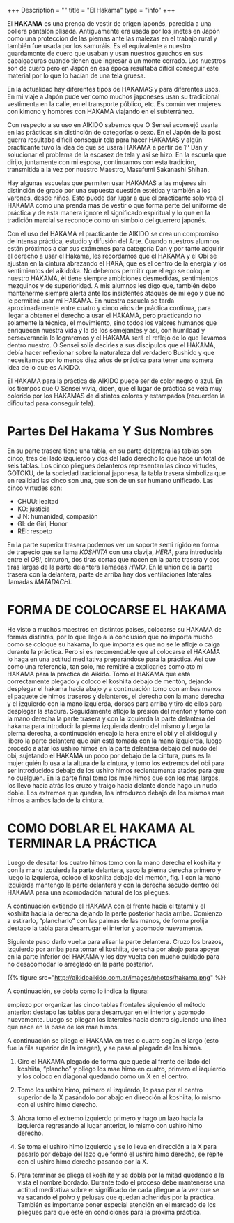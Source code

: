 +++
Description = ""
title = "El Hakama"
type = "info"
+++

El **HAKAMA** es una prenda de vestir de origen japonés, parecida a una pollera pantalón plisada. Antiguamente era usada por los jinetes en Japón como una protección de las piernas ante las malezas en el trabajo rural y también fue usada por los samuráis. Es el equivalente a nuestro guardamonte de cuero que usaban y usan nuestros gauchos en sus cabalgaduras cuando tienen que ingresar a un monte cerrado. Los nuestros son de cuero pero en Japón en esa época resultaba difícil conseguir este material por lo que lo hacían de una tela gruesa.

En la actualidad hay diferentes tipos de HAKAMAS y para diferentes usos. En mi viaje a Japón pude ver como muchos japoneses usan su tradicional vestimenta en la calle, en el transporte público, etc. Es común ver mujeres con kimono y hombres con HAKAMA viajando en el subterráneo.

Con respecto a su uso en AIKIDO sabemos que O Sensei aconsejó usarla en las prácticas sin distinción de categorías o sexo. En el Japón de la post guerra resultaba difícil conseguir tela para hacer HAKAMAS y algún practicante tuvo la idea de que se usara HAKAMA a partir de 1º Dan y solucionar el problema de la escasez de tela y así se hizo. En la escuela que dirijo, juntamente con mi esposa, continuamos con esta tradición, transmitida a la vez por nuestro Maestro, Masafumi Sakanashi Shihan.

Hay algunas escuelas que permiten usar HAKAMAS a las mujeres sin distinción de grado por una supuesta cuestión estética y también a los varones, desde niños. Esto puede dar lugar a que el practicante solo vea el HAKAMA como una prenda más de vestir o que forma parte del uniforme de práctica y de esta manera ignore el significado espiritual y lo que en la tradición marcial se reconoce como un símbolo del guerrero japonés.

Con el uso del HAKAMA el practicante de AIKIDO se crea un compromiso de intensa práctica, estudio y difusión del Arte.
Cuando nuestros alumnos están próximos a dar sus exámenes para categoría Dan y por tanto adquirir el derecho a usar el Hakama, les recordamos que el HAKAMA y el Obi se ajustan en la cintura abrazando el HARA, que es el centro de la energía y los sentimientos del aikidoka.
No debemos permitir que el ego se coloque nuestro HAKAMA, èl tiene siempre ambiciones desmedidas, sentimientos mezquinos y de superioridad.
A mis alumnos les digo que, también debo mantenerme siempre alerta ante los insistentes ataques de mi ego y que no le permitiré usar mi HAKAMA.
En nuestra escuela se tarda aproximadamente entre cuatro y cinco años de práctica continua, para llegar a obtener el derecho a usar el HAKAMA, pero practicando no solamente la técnica, el movimiento, sino todos los valores humanos que enriquecen nuestra vida y la de los semejantes y así, con humildad y perseverancia lo lograremos y el HAKAMA será el reflejo de lo que llevamos dentro nuestro. O Sensei solía decirles a sus discípulos que el HAKAMA, debía hacer reflexionar sobre la naturaleza del verdadero Bushido y que necesitamos por lo menos diez años de práctica para tener una somera idea de lo que es AIKIDO.

El HAKAMA para la práctica de AIKIDO puede ser de color negro o azul. En los tiempos que O Sensei vivía, dicen, que el lugar de práctica se veía muy colorido por los HAKAMAS de distintos colores y estampados (recuerden la dificultad para conseguir tela).


Partes Del Hakama Y Sus Nombres
===============================

En su parte trasera tiene una tabla, en su parte delantera las tablas son cinco, tres del lado izquierdo y dos del lado derecho lo que hace un total de seis tablas. Los cinco pliegues delanteros representan las cinco virtudes, GOTOKU, de la sociedad tradicional japonesa, la tabla trasera simboliza que en realidad las cinco son una, que son de un ser humano unificado. Las cinco virtudes son:

- CHUU: lealtad
- KO: justicia
- JIN: humanidad, compasión
- GI: de Giri, Honor
- REI: respeto

En la parte superior trasera podemos ver un soporte semi rígido en forma de trapecio que se llama _KOSHIITA_ con una clavija, _HERA_, para introducirla entre el _OBI_, cinturón, dos tiras cortas que nacen en la parte trasera y dos tiras largas de la parte delantera llamadas _HIMO_. En la unión de la parte trasera con la delantera, parte de arriba hay dos ventilaciones laterales llamadas _MATADACHI_.

FORMA DE COLOCARSE EL HAKAMA
============================

He visto a muchos maestros en distintos países, colocarse su HAKAMA de formas distintas, por lo que llego a la conclusión que no importa mucho como se coloque su hakama, lo que importa es que no se le afloje o caiga durante la práctica. Pero si es recomendable que al colocarse el HAKAMA lo haga en una actitud meditativa preparándose para la práctica. Así que como una referencia, tan solo, me remitiré a explicarles como ato mi HAKAMA para la práctica de Aikido.
Tomo el HAKAMA que está correctamente plegado y coloco el koshiita debajo de mentón, dejando desplegar el hakama hacia abajo y a continuación tomo con ambas manos el paquete de himos traseros y delanteros, el derecho con la mano derecha y el izquierdo con la mano izquierda, dorsos para arriba y tiro de ellos para desplegar la atadura.
Seguidamente aflojo la presión del mentón y tomo con la mano derecha la parte trasera y con la izquierda la parte delantera del hakama para introducir la pierna izquierda dentro del mismo y luego la pierna derecha, a continuación encajo la hera entre el obi y el aikidogui y libero la parte delantera que aún está tomada con la mano izquierda, luego procedo a atar los ushiro himos en la parte delantera debajo del nudo del obi, sujetando el HAKAMA un poco por debajo de la cintura, pues es la mujer quién lo usa a la altura de la cintura, y tomo los extremos del obi para ser introducidos debajo de los ushiro himos recientemente atados para que no cuelguen.
En la parte final tomo los mae himos que son los mas largos, los llevo hacia atrás los cruzo y traigo hacia delante donde hago un nudo doble. Los extremos que quedan, los introduzco debajo de los mismos mae himos a ambos lado de la cintura.

COMO DOBLAR EL HAKAMA AL TERMINAR LA PRÁCTICA
=============================================

Luego de desatar los cuatro himos tomo con la mano derecha el koshiita y con la mano izquierda la parte delantera, saco la pierna derecha primero y luego la izquierda, coloco el koshiita debajo del mentón, fig. 1 con la mano izquierda mantengo la parte delantera y con la derecha sacudo dentro del HAKAMA para una acomodación natural de los pliegues.

A continuación extiendo el HAKAMA con el frente hacia el tatami y el koshiita hacia la derecha dejando la parte posterior hacia arriba. Comienzo a estirarlo, “plancharlo” con las palmas de las manos, de forma prolija destapo la tabla para desarrugar el interior y acomodo nuevamente.

Siguiente paso darlo vuelta para alisar la parte delantera. Cruzo los brazos, izquierdo por arriba para tomar el koshiita, derecha por abajo para apoyar en la parte inferior del HAKAMA y los doy vuelta con mucho cuidado para no desacomodar lo arreglado en la parte posterior.

{{% figure src="http://aikidoaikido.com.ar/images/photos/hakama.png" %}}

A continuación, se dobla como lo indica la figura:

empiezo por organizar las cinco tablas frontales siguiendo el método anterior: destapo las tablas para desarrugar en el interior y acomodo nuevamente. Luego se pliegan los laterales hacia dentro siguiendo una línea que nace en la base de los mae himos.

A continuación se pliega el HAKAMA en tres o cuatro según el largo (esto fue la fila superior de la imagen), y se pasa al plegado de los himos.

1. Giro el HAKAMA plegado de forma que quede al frente del lado del koshiita, “plancho” y pliego los mae himo en cuatro, primero el izquierdo y los coloco en diagonal quedando como un X en el centro.

2. Tomo los ushiro himo, primero el izquierdo, lo paso por el centro superior de la X pasándolo por abajo en dirección al koshiita, lo mismo con el ushiro himo derecho.

3. Ahora tomo el extremo izquierdo primero y hago un lazo hacia la izquierda regresando al lugar anterior, lo mismo con ushiro himo derecho.

4. Se toma el ushiro himo izquierdo y se lo lleva en dirección a la X para pasarlo por debajo del lazo que formó el ushiro himo derecho, se repite con el ushiro himo derecho pasando por la X.

5. Para terminar se pliega el koshiita y se dobla por la mitad quedando a la vista el nombre bordado.
Durante todo el proceso debe mantenerse una actitud meditativa sobre el significado de cada pliegue a la vez que se va sacando el polvo y pelusas que quedan adheridas por la práctica. También es importante poner especial atención en el marcado de los pliegues para que esté en condiciones para la próxima práctica.
